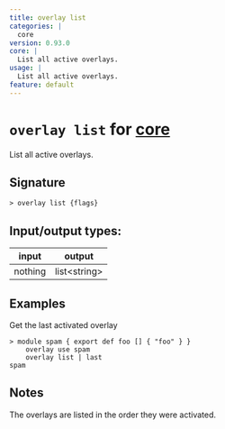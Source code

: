 ```yaml
---
title: overlay list
categories: |
  core
version: 0.93.0
core: |
  List all active overlays.
usage: |
  List all active overlays.
feature: default
---
```

<!-- This file is automatically generated. Please edit the command in https://github.com/nushell/nushell instead. -->

# `overlay list` for [core](/commands/categories/core.md)

<div class='command-title'>List all active overlays.</div>

## Signature

```> overlay list {flags} ```


## Input/output types:

| input   | output       |
| ------- | ------------ |
| nothing | list\<string\> |

## Examples

Get the last activated overlay
```nu
> module spam { export def foo [] { "foo" } }
    overlay use spam
    overlay list | last
spam
```

## Notes
The overlays are listed in the order they were activated.